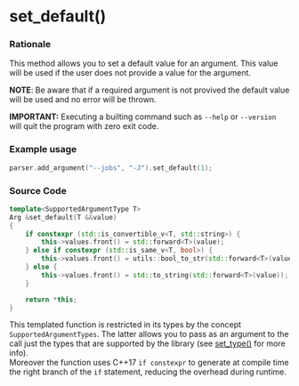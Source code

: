 # set_default()

### Rationale

This method allows you to set a default value for an argument. This value will be used if the user does not provide a value for the argument.

**NOTE**: Be aware that if a required argument is not provived the default value will be used and no error will be thrown.

**IMPORTANT:** Executing a builting command such as `--help` or `--version` will quit the program with zero exit code.

### Example usage

```cpp
parser.add_argument("--jobs", "-J").set_default(1);
```

### Source Code

```cpp
template<SupportedArgumentType T>
Arg &set_default(T &&value)
{
    if constexpr (std::is_convertible_v<T, std::string>) {
        this->values.front() = std::forward<T>(value);
    } else if constexpr (std::is_same_v<T, bool>) {
        this->values.front() = utils::bool_to_str(std::forward<T>(value));
    } else {
        this->values.front() = std::to_string(std::forward<T>(value));
    }

    return *this;
}
```

This templated function is restricted in its types by the concept `SupportedArgumentTypes`. The latter allows you to pass as an argument to the call just the types that are supported by the library (see [set_type()](set_type.md) for more info).
<br>
Moreover the function uses C++17 `if constexpr` to generate at compile time the right branch of the `if` statement, reducing the overhead during runtime.
